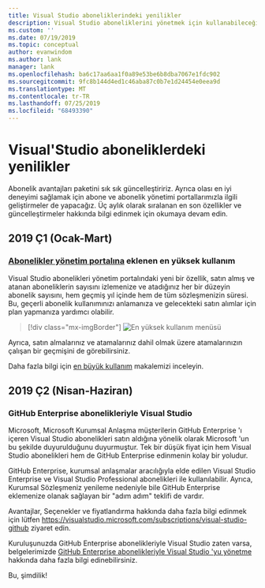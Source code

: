 ```yaml
---
title: Visual Studio aboneliklerindeki yenilikler
description: Visual Studio aboneliklerini yönetmek için kullanabileceğiniz yeni ve güncelleştirilmiş özellikler hakkında bilgi edinin.
ms.custom: ''
ms.date: 07/19/2019
ms.topic: conceptual
author: evanwindom
ms.author: lank
manager: lank
ms.openlocfilehash: ba6c17aa6aa1f0a89e53be6b8dba7067e1fdc902
ms.sourcegitcommit: 9fc8b144d4ed1c46aba87c0b7e1d24454e0eea9d
ms.translationtype: MT
ms.contentlocale: tr-TR
ms.lasthandoff: 07/25/2019
ms.locfileid: "68493390"
---
```

# <a name="what39s-new-in-visual-studio-subscriptions"></a>Visual&#39;Studio aboneliklerdeki yenilikler

Abonelik avantajları paketini sık sık güncelleştiririz. Ayrıca olası en iyi deneyimi sağlamak için abone ve abonelik yönetimi portallarımızla ilgili geliştirmeler de yapacağız.  Üç aylık olarak sıralanan en son özellikler ve güncelleştirmeler hakkında bilgi edinmek için okumaya devam edin.

## <a name="2019-q1-january-march"></a>2019 Ç1 (Ocak-Mart)

### <a name="maximum-usage-added-to-subscriptions-administration-portalhttpsmanagevisualstudiocom"></a>[Abonelikler yönetim portalına](https://manage.visualstudio.com) eklenen en yüksek kullanım
Visual Studio abonelikleri yönetim portalındaki yeni bir özellik, satın almış ve atanan aboneliklerin sayısını izlemenize ve atadığınız her bir düzeyin abonelik sayısını, hem geçmiş yıl içinde hem de tüm sözleşmenizin süresi. Bu, geçerli abonelik kullanımınızı anlamanıza ve gelecekteki satın alımlar için plan yapmanıza yardımcı olabilir. 

  > [!div class="mx-imgBorder"]
  > ![En yüksek kullanım menüsü](_img/maximum-usage/maximum-usage-menu.png)

Ayrıca, satın almalarınız ve atamalarınız dahil olmak üzere atamalarınızın çalışan bir geçmişini de görebilirsiniz.   

Daha fazla bilgi için [en büyük kullanım](maximum-usage.md) makalemizi inceleyin. 

## <a name="2019-q2-april-june"></a>2019 Ç2 (Nisan-Haziran)

### <a name="visual-studio-with-github-enterprise-subscriptions"></a>GitHub Enterprise abonelikleriyle Visual Studio
Microsoft, Microsoft Kurumsal Anlaşma müşterilerin GitHub Enterprise 'ı içeren Visual Studio abonelikleri satın aldığına yönelik olarak Microsoft 'un bu şekilde duyurulduğunu duyurmuştur.  Tek bir düşük fiyat için hem Visual Studio abonelikleri hem de GitHub Enterprise edinmenin kolay bir yoludur.  

GitHub Enterprise, kurumsal anlaşmalar aracılığıyla elde edilen Visual Studio Enterprise ve Visual Studio Professional abonelikleri ile kullanılabilir. Ayrıca, Kurumsal Sözleşmeniz yenileme nedeniyle bile GitHub Enterprise eklemenize olanak sağlayan bir "adım adım" teklifi de vardır.

Avantajlar, Seçenekler ve fiyatlandırma hakkında daha fazla bilgi edinmek için lütfen https://visualstudio.microsoft.com/subscriptions/visual-studio-github ziyaret edin. 

Kuruluşunuzda GitHub Enterprise abonelikleriyle Visual Studio zaten varsa, belgelerimizde [GitHub Enterprise abonelikleriyle Visual Studio 'yu yönetme](assign-github.md) hakkında daha fazla bilgi edinebilirsiniz.  

Bu, şimdilik!
